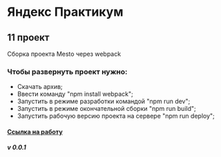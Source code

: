 # Яндекс Практикум 
## 11 проект
Сборка проекта Mesto через webpack 
### Чтобы развернуть проект нужно: 
* Скачать архив;
* Ввести команду "npm install webpack";
* Запустить в режиме разработки командой "npm run dev";
* Запустить в режиме окончательной сборки "npm run build";
* Запустить рабочую версию проекта на сервере "npm run deploy";
#### [Ссылка на работу](https://rim1sta.github.io/project-11/)
##### v 0.0.1
